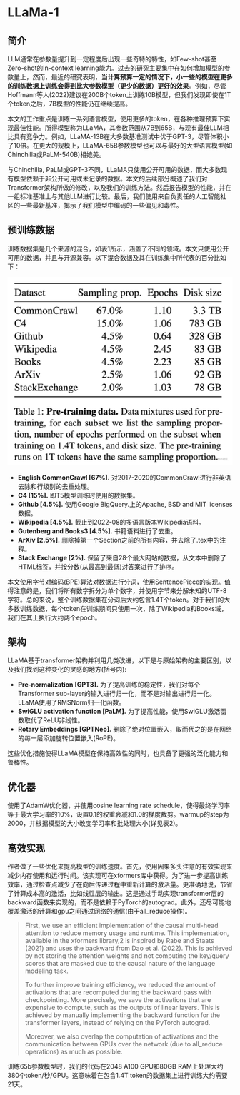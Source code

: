 # LLaMa-1

## 简介

LLM通常在参数量提升到一定程度后出现一些奇特的特性，如Few-shot甚至Zero-shot的In-context learning能力。过去的研究主要集中在如何增加模型的参数量上，然而，最近的研究表明，**当计算预算一定的情况下，小一些的模型在更多的训练数据上训练会得到比大参数模型（更少的数据）更好的效果**。例如，尽管Hoffmann等人(2022)建议在200B个token上训练10B模型，但我们发现即使在1T个token之后，7B模型的性能仍在继续提高。

本文的工作重点是训练一系列语言模型，使用更多的token，在各种推理预算下实现最佳性能。所得模型称为LLaMA，其参数范围从7B到65B，与现有最佳LLM相比具有竞争力。例如，LLaMA-13B在大多数基准测试中优于GPT-3，尽管体积小了10倍。在更大的规模上，LLaMA-65B参数模型也可以与最好的大型语言模型(如Chinchilla或PaLM-540B)相媲美。

与Chinchilla, PaLM或GPT-3不同，LLaMA只使用公开可用的数据，而大多数现有模型依赖于非公开可用或未记录的数据。本文的后续部分概述了我们对Transformer架构所做的修改，以及我们的训练方法。然后报告模型的性能，并在一组标准基准上与其他LLM进行比较。最后，我们使用来自负责任的人工智能社区的一些最新基准，揭示了我们模型中编码的一些偏见和毒性。

## 预训练数据

训练数据集是几个来源的混合，如表1所示，涵盖了不同的领域。本文只使用公开可用的数据，并且与开源兼容。以下混合数据及其在训练集中所代表的百分比如下：

<img src="./assets/ac44b970e4d1484cb4d06b561f9850cctplv-k3u1fbpfcp-zoom-in-crop-mark1512000.webp" alt="img" style="zoom:50%;" />

- **English CommonCrawl [67%].** 对2017-2020的CommonCrawl进行非英语去除和行级别的去重处理。
- **C4 [15%].** 即T5模型训练时使用的数据集。
- **Github [4.5%].** 使用Google BigQuery.上的Apache, BSD and MIT licenses数据。
- **Wikipedia [4.5%].** 截止到2022-08的多语言版本Wikipedia语料。
- **Gutenberg and Books3 [4.5%].** 书籍语料进行了去重。
- **ArXiv [2.5%].** 删除掉第一个Section之前的所有内容，并去除了.tex中的注释。
- **Stack Exchange [2%].** 保留了来自28个最大网站的数据，从文本中删除了HTML标签，并按分数(从最高到最低)对答案进行了排序。

本文使用字节对编码(BPE)算法对数据进行分词，使用SentencePiece的实现。值得注意的是，我们将所有数字拆分为单个数字，并使用字节来分解未知的UTF-8字符。总的来说，整个训练数据集在分词后大约包含1.4T个token。对于我们的大多数训练数据，每个token在训练期间只使用一次，除了Wikipedia和Books域，我们在其上执行大约两个epoch。

## 架构

LLaMA基于transformer架构并利用几类改进，以下是与原始架构的主要区别，以及我们找到这种变化的灵感的地方(括号内):

- **Pre-normalization [GPT3].** 为了提高训练的稳定性，我们对每个Transformer sub-layer的输入进行归一化，而不是对输出进行归一化。LLaMA使用了RMSNorm归一化函数。
- **SwiGLU activation function [PaLM].** 为了提高性能，使用SwiGLU激活函数取代了ReLU非线性。
- **Rotary Embeddings [GPTNeo].** 删除了绝对位置嵌入，取而代之的是在网络的每一层添加旋转位置嵌入(RoPE)。

这些优化措施使得LLaMA模型在保持高效性的同时，也具备了更强的泛化能力和鲁棒性。

## 优化器

使用了AdamW优化器，并使用cosine learning rate schedule，使得最终学习率等于最大学习率的10%，设置0.1的权重衰减和1.0的梯度裁剪。warmup的step为2000，并根据模型的大小改变学习率和批处理大小(详见表2)。

## 高效实现

作者做了一些优化来提高模型的训练速度。首先，使用因果多头注意的有效实现来减少内存使用和运行时间。该实现可在xformers库中获得。为了进一步提高训练效率，通过检查点减少了在向后传递过程中重新计算的激活量。更准确地说，节省了计算成本高的激活，比如线性层的输出。这是通过手动实现transformer层的backward函数来实现的，而不是依赖于PyTorch的autograd。此外，还尽可能地覆盖激活的计算和gpu之间通过网络的通信(由于all_reduce操作)。

> First, we use an efficient implementation of the causal multi-head attention to reduce memory usage and runtime. This implementation, available in the xformers library,2 is inspired by Rabe and Staats (2021) and uses the backward from Dao et al. (2022). This is achieved by not storing the attention weights and not computing the key/query scores that are masked due to the causal nature of the language modeling task.
>
> To further improve training efficiency, we reduced the amount of activations that are recomputed during the backward pass with checkpointing. More precisely, we save the activations that are expensive to compute, such as the outputs of linear layers. This is achieved by manually implementing the backward function for the transformer layers, instead of relying on the PyTorch autograd.
>
> Moreover, we also overlap the computation of activations and the communication between GPUs over the network (due to all_reduce operations) as much as possible.

训练65b参数模型时，我们的代码在2048 A100 GPU和80GB RAM上处理大约380个token/秒/GPU。这意味着在包含1.4T token的数据集上进行训练大约需要21天。